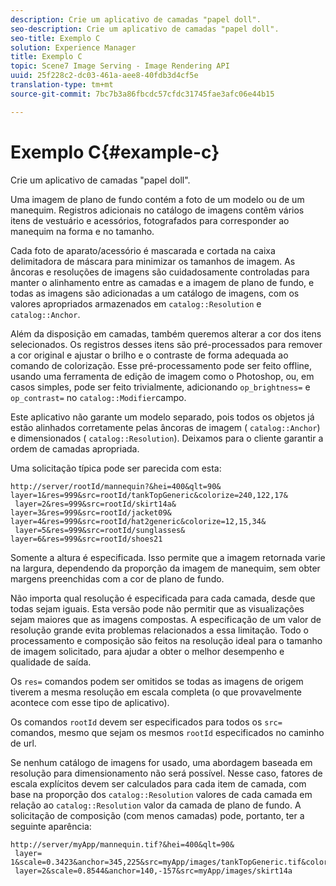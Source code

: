 ```yaml
---
description: Crie um aplicativo de camadas "papel doll".
seo-description: Crie um aplicativo de camadas "papel doll".
seo-title: Exemplo C
solution: Experience Manager
title: Exemplo C
topic: Scene7 Image Serving - Image Rendering API
uuid: 25f228c2-dc03-461a-aee8-40fdb3d4cf5e
translation-type: tm+mt
source-git-commit: 7bc7b3a86fbcdc57cfdc31745fae3afc06e44b15

---
```



# Exemplo C{#example-c}

Crie um aplicativo de camadas &quot;papel doll&quot;.

Uma imagem de plano de fundo contém a foto de um modelo ou de um manequim. Registros adicionais no catálogo de imagens contêm vários itens de vestuário e acessórios, fotografados para corresponder ao manequim na forma e no tamanho.

Cada foto de aparato/acessório é mascarada e cortada na caixa delimitadora de máscara para minimizar os tamanhos de imagem. As âncoras e resoluções de imagens são cuidadosamente controladas para manter o alinhamento entre as camadas e a imagem de plano de fundo, e todas as imagens são adicionadas a um catálogo de imagens, com os valores apropriados armazenados em `catalog::Resolution` e `catalog::Anchor`.

Além da disposição em camadas, também queremos alterar a cor dos itens selecionados. Os registros desses itens são pré-processados para remover a cor original e ajustar o brilho e o contraste de forma adequada ao comando de colorização. Esse pré-processamento pode ser feito offline, usando uma ferramenta de edição de imagem como o Photoshop, ou, em casos simples, pode ser feito trivialmente, adicionando `op_brightness=` e `op_contrast=` no `catalog::Modifier`campo.

Este aplicativo não garante um modelo separado, pois todos os objetos já estão alinhados corretamente pelas âncoras de imagem ( `catalog::Anchor`) e dimensionados ( `catalog::Resolution`). Deixamos para o cliente garantir a ordem de camadas apropriada.

Uma solicitação típica pode ser parecida com esta:

```
http://server/rootId/mannequin?&hei=400&qlt=90&
layer=1&res=999&src=rootId/tankTopGeneric&colorize=240,122,17&
 layer=2&res=999&src=rootId/skirt14a&
layer=3&res=999&src=rootId/jacket09&
layer=4&res=999&src=rootId/hat2generic&colorize=12,15,34&
 layer=5&res=999&src=rootId/sunglasses&
layer=6&res=999&src=rootId/shoes21
```

Somente a altura é especificada. Isso permite que a imagem retornada varie na largura, dependendo da proporção da imagem de manequim, sem obter margens preenchidas com a cor de plano de fundo.

Não importa qual resolução é especificada para cada camada, desde que todas sejam iguais. Esta versão pode não permitir que as visualizações sejam maiores que as imagens compostas. A especificação de um valor de resolução grande evita problemas relacionados a essa limitação. Todo o processamento e composição são feitos na resolução ideal para o tamanho de imagem solicitado, para ajudar a obter o melhor desempenho e qualidade de saída.

Os `res=` comandos podem ser omitidos se todas as imagens de origem tiverem a mesma resolução em escala completa (o que provavelmente acontece com esse tipo de aplicativo).

Os comandos `rootId` devem ser especificados para todos os `src=` comandos, mesmo que sejam os mesmos `rootId` especificados no caminho de url.

Se nenhum catálogo de imagens for usado, uma abordagem baseada em resolução para dimensionamento não será possível. Nesse caso, fatores de escala explícitos devem ser calculados para cada item de camada, com base na proporção dos `catalog::Resolution` valores de cada camada em relação ao `catalog::Resolution` valor da camada de plano de fundo. A solicitação de composição (com menos camadas) pode, portanto, ter a seguinte aparência:

```
http://server/myApp/mannequin.tif?&hei=400&qlt=90&
 layer= 1&scale=0.3423&anchor=345,225&src=myApp/images/tankTopGeneric.tif&colorize=240,122,17&
 layer=2&scale=0.8544&anchor=140,-157&src=myApp/images/skirt14a
```

